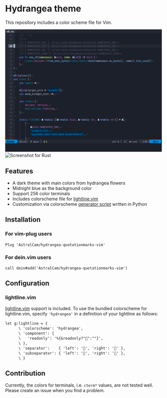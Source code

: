# Hydrangea theme

This repository includes a color scheme file for Vim.

![Screenshot](https://raw.githubusercontent.com/yuttie/hydrangea-vim/gh-pages/screenshot.png)
![Screenshot for Rust](https://raw.githubusercontent.com/yuttie/hydrangea-vim/gh-pages/screenshot-rust.png)


## Features

* A dark theme with main colors from hydrangea flowers
* Midnight blue as the background color
* Support 256 color terminals
* Includes colorscheme file for [lightline.vim](https://github.com/itchyny/lightline.vim)
* Customization via colorscheme [generator script](src/hydrangea.py) written in Python


## Installation

### For vim-plug users
```viml
Plug 'AstralCam/hydrangea-quotationmarks-vim'
```

### For dein.vim users
```viml
call dein#add('AstralCam/hydrangea-quotationmarks-vim')
```

## Configuration

### lightline.vim
[lightline.vim](https://github.com/itchyny/lightline.vim) support is included.
To use the bundled colorscheme for lightline.vim, specify `'hydrangea'` in a definition of your lightline as follows:
```viml
let g:lightline = {
      \ 'colorscheme': 'hydrangea',
      \ 'component': {
      \   'readonly': '%{&readonly?"":""}',
      \ },
      \ 'separator':    { 'left': '', 'right': '' },
      \ 'subseparator': { 'left': '', 'right': '' },
      \ }
```


## Contribution
Currently, the colors for terminals, i.e. `cterm*` values, are not tested well.
Please create an issue when you find a problem.
